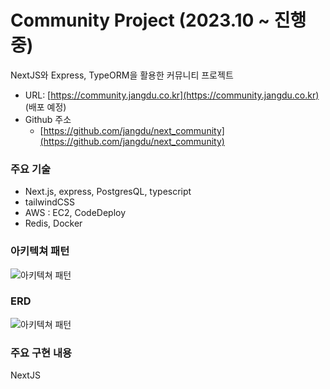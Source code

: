 # Community Project (2023.10 ~ 진행중)

NextJS와 Express, TypeORM을 활용한 커뮤니티 프로젝트

- URL: [https://community.jangdu.co.kr](https://community.jangdu.co.kr) (배포 예정)
- Github 주소
  - [https://github.com/jangdu/next_community](https://github.com/jangdu/next_community)

### **주요 기술**

- Next.js, express, PostgresQL, typescript
- tailwindCSS
- AWS : EC2, CodeDeploy
- Redis, Docker

### **아키텍쳐 패턴**

![아키텍쳐 패턴](https://res.cloudinary.com/dyhnnmhcf/image/upload/v1698827450/community_wy0x2m.png)

### **ERD**

![아키텍쳐 패턴](https://res.cloudinary.com/dyhnnmhcf/image/upload/v1698827543/drawSQL-community-export-2023-10-27_foxt61.png)

### **주요 구현 내용**

NextJS
